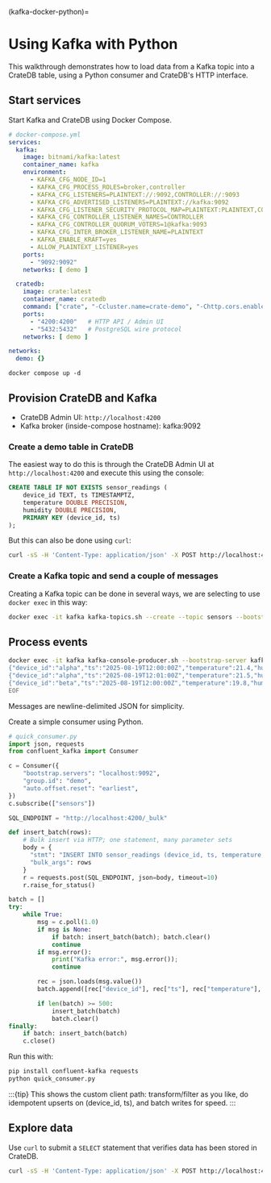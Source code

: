 (kafka-docker-python)=
# Using Kafka with Python

This walkthrough demonstrates how to load data from a Kafka topic into a
CrateDB table, using a Python consumer and CrateDB's HTTP interface.

## Start services

Start Kafka and CrateDB using Docker Compose.
```yaml
# docker-compose.yml
services:
  kafka:
    image: bitnami/kafka:latest
    container_name: kafka
    environment:
      - KAFKA_CFG_NODE_ID=1
      - KAFKA_CFG_PROCESS_ROLES=broker,controller
      - KAFKA_CFG_LISTENERS=PLAINTEXT://:9092,CONTROLLER://:9093
      - KAFKA_CFG_ADVERTISED_LISTENERS=PLAINTEXT://kafka:9092
      - KAFKA_CFG_LISTENER_SECURITY_PROTOCOL_MAP=PLAINTEXT:PLAINTEXT,CONTROLLER:PLAINTEXT
      - KAFKA_CFG_CONTROLLER_LISTENER_NAMES=CONTROLLER
      - KAFKA_CFG_CONTROLLER_QUORUM_VOTERS=1@kafka:9093
      - KAFKA_CFG_INTER_BROKER_LISTENER_NAME=PLAINTEXT
      - KAFKA_ENABLE_KRAFT=yes
      - ALLOW_PLAINTEXT_LISTENER=yes
    ports:
      - "9092:9092"
    networks: [ demo ]

  cratedb:
    image: crate:latest
    container_name: cratedb
    command: ["crate", "-Ccluster.name=crate-demo", "-Chttp.cors.enabled=true", "-Chttp.cors.allow-origin=*"]
    ports:
      - "4200:4200"   # HTTP API / Admin UI
      - "5432:5432"   # PostgreSQL wire protocol
    networks: [ demo ]

networks:
  demo: {}
```

```shell
docker compose up -d
```

## Provision CrateDB and Kafka

* CrateDB Admin UI: `http://localhost:4200`
* Kafka broker (inside-compose hostname): kafka:9092

### Create a demo table in CrateDB

The easiest way to do this is through the CrateDB Admin UI at `http://localhost:4200` and execute this using the console:

```sql
CREATE TABLE IF NOT EXISTS sensor_readings (
    device_id TEXT, ts TIMESTAMPTZ,
    temperature DOUBLE PRECISION,
    humidity DOUBLE PRECISION,
    PRIMARY KEY (device_id, ts)
);
```

But this can also be done using `curl`:

```bash
curl -sS -H 'Content-Type: application/json' -X POST http://localhost:4200/_sql -d '{"stmt":"CREATE TABLE IF NOT EXISTS sensor_readings (device_id TEXT, ts TIMESTAMPTZ, temperature DOUBLE PRECISION, humidity DOUBLE PRECISION, PRIMARY KEY (device_id, ts))"}'
```

### Create a Kafka topic and send a couple of messages

Creating a Kafka topic can be done in several ways, we are selecting to use
`docker exec` in this way:
```bash
docker exec -it kafka kafka-topics.sh --create --topic sensors --bootstrap-server kafka:9092 --partitions 3 --replication-factor 1
```

## Process events

```bash
docker exec -it kafka kafka-console-producer.sh --bootstrap-server kafka:9092 --topic sensors <<'EOF'
{"device_id":"alpha","ts":"2025-08-19T12:00:00Z","temperature":21.4,"humidity":48.0}
{"device_id":"alpha","ts":"2025-08-19T12:01:00Z","temperature":21.5,"humidity":47.6}
{"device_id":"beta","ts":"2025-08-19T12:00:00Z","temperature":19.8,"humidity":55.1}
EOF
```

Messages are newline-delimited JSON for simplicity.


Create a simple consumer using Python.

```python
# quick_consumer.py
import json, requests
from confluent_kafka import Consumer

c = Consumer({
    "bootstrap.servers": "localhost:9092",
    "group.id": "demo",
    "auto.offset.reset": "earliest",
})
c.subscribe(["sensors"])

SQL_ENDPOINT = "http://localhost:4200/_bulk"

def insert_batch(rows):
    # Bulk insert via HTTP; one statement, many parameter sets
    body = {
      "stmt": "INSERT INTO sensor_readings (device_id, ts, temperature, humidity) VALUES (?, ?, ?, ?) ON CONFLICT (device_id, ts) DO UPDATE SET temperature = EXCLUDED.temperature, humidity = EXCLUDED.humidity",
      "bulk_args": rows
    }
    r = requests.post(SQL_ENDPOINT, json=body, timeout=10)
    r.raise_for_status()

batch = []
try:
    while True:
        msg = c.poll(1.0)
        if msg is None: 
            if batch: insert_batch(batch); batch.clear()
            continue
        if msg.error(): 
            print("Kafka error:", msg.error()); 
            continue

        rec = json.loads(msg.value())
        batch.append([rec["device_id"], rec["ts"], rec["temperature"], rec["humidity"]])

        if len(batch) >= 500:
            insert_batch(batch)
            batch.clear()
finally:
    if batch: insert_batch(batch)
    c.close()
```

Run this with:

```bash
pip install confluent-kafka requests
python quick_consumer.py
```

:::{tip}
This shows the custom client path: transform/filter as you like, do idempotent upserts on (device_id, ts), and batch writes for speed.
:::

## Explore data

Use `curl` to submit a `SELECT` statement that verifies data has been stored in CrateDB.
```bash
curl -sS -H 'Content-Type: application/json' -X POST http://localhost:4200/_sql -d '{"stmt":"SELECT device_id, ts, temperature, humidity FROM sensor_readings ORDER BY ts LIMIT 10"}' | jq
```
